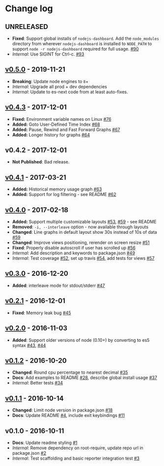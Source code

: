# Change log

## UNRELEASED

- **Fixed**: Support global installs of `nodejs-dashboard`. Add the `node_modules` directory from wherever `nodejs-dashboard` is installed to `NODE_PATH` to support `node -r nodejs-dashboard` required for full usage. [\#90]
- *Internal*: Use SIGINT for Ctrl-c. [\#93]

## [v0.5.0] - 2019-11-21

- **Breaking**: Update node engines to `8`+
- *Internal*: Upgrade all prod + dev dependencies
- *Internal*: Update to es-next code from at least auto-fixes.

## [v0.4.3] - 2017-12-01
- **Fixed:** Environment variable names on Linux [\#76]
- **Added:** Goto User-Defined Time Index [\#68]
- **Added:** Pause, Rewind and Fast Forward Graphs [\#67]
- **Added:** Longer history for graphs [\#64]

## v0.4.2 - 2017-12-01
- **Not Published**: Bad release.

## [v0.4.1] - 2017-03-21
- **Added:** Historical memory usage graph [\#63]
- **Added:** Support for log filtering - see README [\#62]

## [v0.4.0] - 2017-02-18

- **Added:** Support multiple customizable layouts [\#53], [\#59] - see README
- **Removed**: `-i, --interleave` option - now available through layouts
- **Changed**: Line graphs in default layout show 30s instead of 10s of data [\#59]
- **Changed**: Improve views positioning, rerender on screen resize [\#51]
- **Fixed**: Properly disable autoscroll if user has scrolled up [\#56]
- *Internal*: Add description and keywords to package.json [\#49]
- *Internal*: Test coverage [\#52], set up travis [\#54], add tests for views [\#57]

## [v0.3.0] - 2016-12-20

- **Added**: interleave mode for stdout/stderr [\#47]

## [v0.2.1] - 2016-12-01

- **Fixed**: Memory leak bug [\#45]

## [v0.2.0] - 2016-11-03

- **Added**: Support older versions of node (0.10+) by converting to es5 syntax [\#43], [\#44]

## [v0.1.2] - 2016-10-20

- **Changed**: Round cpu percentage to nearest decimal [\#35]
- **Docs**: Add examples to README [\#28], describe global install usage [\#37]
- *Internal*: Better tests [\#34]

## [v0.1.1] - 2016-10-14

- **Changed**: Limit node version in package.json [\#18]
- **Docs**: Update README [\#4], include exit keybindings [\#11]

## v0.1.0 - 2016-10-11
- **Docs**: Update readme styling [\#1]
- *Internal*: Remove dependency on root-require, update repo url in package.json [\#2]
- *Internal*: Test scaffolding and basic reporter integration test [\#3]

[v0.5.0]: https://github.com/FormidableLabs/nodejs-dashboard/compare/v0.4.3...v0.5.0
[v0.4.3]: https://github.com/FormidableLabs/nodejs-dashboard/compare/v0.4.1...v0.4.3
[v0.4.1]: https://github.com/FormidableLabs/nodejs-dashboard/compare/v0.4.0...v0.4.1
[v0.4.0]: https://github.com/FormidableLabs/nodejs-dashboard/compare/v0.3.0...v0.4.0
[v0.3.0]: https://github.com/FormidableLabs/nodejs-dashboard/compare/v0.2.1...v0.3.0
[v0.2.1]: https://github.com/FormidableLabs/nodejs-dashboard/compare/v0.2.0...v0.2.1
[v0.2.0]: https://github.com/FormidableLabs/nodejs-dashboard/compare/v0.1.2...v0.2.0
[v0.1.2]: https://github.com/FormidableLabs/nodejs-dashboard/compare/v0.1.1...v0.1.2
[v0.1.1]: https://github.com/FormidableLabs/nodejs-dashboard/compare/v0.1.0...v0.1.1

[\#93]: https://github.com/FormidableLabs/nodejs-dashboard/pull/93
[\#90]: https://github.com/FormidableLabs/nodejs-dashboard/issues/90
[\#76]: https://github.com/FormidableLabs/nodejs-dashboard/pull/76
[\#68]: https://github.com/FormidableLabs/nodejs-dashboard/pull/72
[\#67]: https://github.com/FormidableLabs/nodejs-dashboard/pull/70
[\#64]: https://github.com/FormidableLabs/nodejs-dashboard/pull/66
[\#63]: https://github.com/FormidableLabs/nodejs-dashboard/pull/63
[\#62]: https://github.com/FormidableLabs/nodejs-dashboard/pull/62
[\#59]: https://github.com/FormidableLabs/nodejs-dashboard/pull/59
[\#57]: https://github.com/FormidableLabs/nodejs-dashboard/pull/57
[\#56]: https://github.com/FormidableLabs/nodejs-dashboard/pull/56
[\#54]: https://github.com/FormidableLabs/nodejs-dashboard/pull/54
[\#53]: https://github.com/FormidableLabs/nodejs-dashboard/pull/53
[\#52]: https://github.com/FormidableLabs/nodejs-dashboard/pull/52
[\#51]: https://github.com/FormidableLabs/nodejs-dashboard/pull/51
[\#50]: https://github.com/FormidableLabs/nodejs-dashboard/pull/50
[\#49]: https://github.com/FormidableLabs/nodejs-dashboard/pull/49
[\#47]: https://github.com/FormidableLabs/nodejs-dashboard/pull/47
[\#45]: https://github.com/FormidableLabs/nodejs-dashboard/pull/45
[\#44]: https://github.com/FormidableLabs/nodejs-dashboard/pull/44
[\#43]: https://github.com/FormidableLabs/nodejs-dashboard/pull/43
[\#37]: https://github.com/FormidableLabs/nodejs-dashboard/pull/37
[\#35]: https://github.com/FormidableLabs/nodejs-dashboard/pull/35
[\#34]: https://github.com/FormidableLabs/nodejs-dashboard/pull/34
[\#28]: https://github.com/FormidableLabs/nodejs-dashboard/pull/28
[\#25]: https://github.com/FormidableLabs/nodejs-dashboard/pull/25
[\#18]: https://github.com/FormidableLabs/nodejs-dashboard/pull/18
[\#11]: https://github.com/FormidableLabs/nodejs-dashboard/pull/11
[\#4]: https://github.com/FormidableLabs/nodejs-dashboard/pull/4
[\#3]: https://github.com/FormidableLabs/nodejs-dashboard/pull/3
[\#2]: https://github.com/FormidableLabs/nodejs-dashboard/pull/2
[\#1]: https://github.com/FormidableLabs/nodejs-dashboard/pull/1
